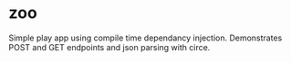 # zoo

Simple play app using compile time dependancy injection. Demonstrates POST and GET endpoints and json parsing with circe.
